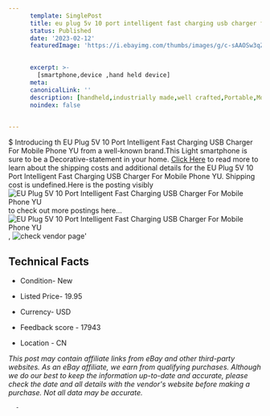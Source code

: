```yaml
---
      template: SinglePost
      title: eu plug 5v 10 port intelligent fast charging usb charger for mobile phone yu
      status: Published
      date: '2023-02-12'
      featuredImage: 'https://i.ebayimg.com/thumbs/images/g/c-sAAOSw3qZj5QGN/s-l225.jpg'
       

      excerpt: >-
        [smartphone,device ,hand held device]
      meta:
      canonicalLink: ''
      description: [handheld,industrially made,well crafted,Portable,Mobile,Compact,Convenient,Lightweight,Maneuverable,Man-portable,Miniature,Carriable,Hand-held,Light,Holdable,Transportable,Mobile device,Pocket-sized,On-the-go,Wireless,Cordless,Compact size,Convenient size, smartphone,device ,hand held device]
      noindex: false
      

---
```

$
      Introducing th EU Plug 5V 10 Port Intelligent Fast Charging USB Charger For Mobile Phone YU from a well-known brand.This Light smartphone is sure to be a Decorative-statement in your home. [Click Here](https://www.ebay.com/itm/266124221444?hash=item3df63d5c04%3Ag%3Ac-sAAOSw3qZj5QGN&amdata=enc%3AAQAHAAAA4E%2FNXPLqlUsTRR1SOrjU818LA4OkJdCoXcFI8WAT2JMd3hiPlx99fVGidUFpu7rVoo%2FOvxpwOmc0MsULGUfalHEywZwA5EZru4TLi4X6gbBQfPeB1XCK9%2BeelkINaSn2n7lLFgprr4eeYoQFQEIv08XZiIBBi4zJLqMIyZ5%2FlH%2BksJGVbua0RDPHVuZ4eiqAP5127KqB6hDCxN%2BO1IppacdzxnwrxaAIq7zRzeZUJszml4%2BIaDygubOVgRMHxCMVT%2FOvzN2wW6CeaV9E5LtsKEJKMStEA%2FeYRYWFO6PG%2FPQG&mkevt=1&mkcid=1&mkrid=711-53200-19255-0&campid=%253CePNCampaignId%253E&customid=%253CreferenceId%253E&toolid=10049) to read more to learn about the shipping costs and additional details for the EU Plug 5V 10 Port Intelligent Fast Charging USB Charger For Mobile Phone YU. Shipping cost is undefined.Here is the posting visibly ![EU Plug 5V 10 Port Intelligent Fast Charging USB Charger For Mobile Phone YU](https://i.ebayimg.com/thumbs/images/g/c-sAAOSw3qZj5QGN/s-l225.jpg) to check out more postings here... ![EU Plug 5V 10 Port Intelligent Fast Charging USB Charger For Mobile Phone YU](https://i.ebayimg.com/images/g/c-sAAOSw3qZj5QGN/s-l1200.jpg), ![check vendor page](https://origin-galleryplus.ebayimg.com/ws/web/266124221444_2_0_1/225x225.jpg,https://origin-galleryplus.ebayimg.com/ws/web/266124221444_3_0_1/225x225.jpg,https://origin-galleryplus.ebayimg.com/ws/web/266124221444_4_0_1/225x225.jpg,https://origin-galleryplus.ebayimg.com/ws/web/266124221444_5_0_1/225x225.jpg,https://origin-galleryplus.ebayimg.com/ws/web/266124221444_6_0_1/225x225.jpg,https://origin-galleryplus.ebayimg.com/ws/web/266124221444_7_0_1/225x225.jpg)'

      

 ## Technical Facts 



     
      

 - Condition- New 


      

 - Listed Price- 19.95 


      

 - Currency- USD 


      

 - Feedback score - 17943 


      

 - Location - CN 


      
      

 *_This post may contain affiliate links from eBay and other third-party websites. As an eBay affiliate, we earn from qualifying purchases. Although we do our best to keep the information up-to-date and accurate, please check the date and all details with the vendor's website before making a purchase. Not all data may be accurate._*




      -

